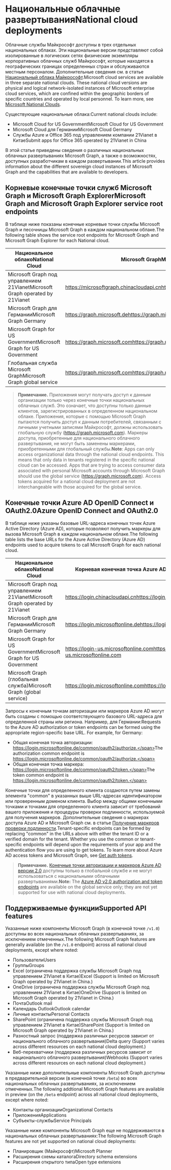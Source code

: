 # <a name="national-cloud-deployments"></a><span data-ttu-id="bcc02-101">Национальные облачные развертывания</span><span class="sxs-lookup"><span data-stu-id="bcc02-101">National cloud deployments</span></span>


<span data-ttu-id="bcc02-p101">Облачные службы Майкрософт доступны в трех отдельных национальных облаках. Эти национальные версии представляют собой изолированные в логических сетях физические экземпляры корпоративных облачных служб Майкрософт, которые находятся в географических границах определенных стран и обслуживаются местным персоналом. Дополнительные сведения см. в статье [Национальный облака Майкрософт](https://www.microsoft.com/en-us/TrustCenter/CloudServices/NationalCloud).</span><span class="sxs-lookup"><span data-stu-id="bcc02-p101">Microsoft cloud services are available in three separate national clouds. These national cloud versions are physical and logical network-isolated instances of Microsoft enterprise cloud services, which are confined within the geographic borders of specific countries and operated by local personnel. To learn more, see [Microsoft National Clouds](https://www.microsoft.com/en-us/TrustCenter/CloudServices/NationalCloud).</span></span>

<span data-ttu-id="bcc02-105">Существующие национальные облака:</span><span class="sxs-lookup"><span data-stu-id="bcc02-105">Current national clouds include:</span></span>

- <span data-ttu-id="bcc02-106">Microsoft Cloud for US Government</span><span class="sxs-lookup"><span data-stu-id="bcc02-106">Microsoft Cloud for US Government</span></span>
- <span data-ttu-id="bcc02-107">Microsoft Cloud для Германии</span><span class="sxs-lookup"><span data-stu-id="bcc02-107">Microsoft Cloud Germany</span></span>
- <span data-ttu-id="bcc02-108">Службы Azure и Office 365 под управлением компании 21Vianet в Китае</span><span class="sxs-lookup"><span data-stu-id="bcc02-108">Submit apps for Office 365 operated by 21Vianet in China</span></span>

<span data-ttu-id="bcc02-109">В этой статье приведены сведения о различных национальных облачных развертываниях Microsoft Graph, а также о возможностях, доступных разработчикам в каждом развертывании.</span><span class="sxs-lookup"><span data-stu-id="bcc02-109">This article provides information about the different sovereign cloud instances of Microsoft Graph and the capabilities that are available to developers.</span></span> 

## <a name="microsoft-graph-and-microsoft-graph-explorer-service-root-endpoints"></a><span data-ttu-id="bcc02-110">Корневые конечные точки служб Microsoft Graph и Microsoft Graph Explorer</span><span class="sxs-lookup"><span data-stu-id="bcc02-110">Microsoft Graph and Microsoft Graph Explorer service root endpoints</span></span>

<span data-ttu-id="bcc02-111">В таблице ниже показаны конечные корневые точки службы Microsoft Graph и песочницы Microsoft Graph в каждом национальном облаке.</span><span class="sxs-lookup"><span data-stu-id="bcc02-111">The following table shows the service root endpoints for Microsoft Graph and Microsoft Graph Explorer for each National cloud.</span></span> 

| <span data-ttu-id="bcc02-112">Национальное облако</span><span class="sxs-lookup"><span data-stu-id="bcc02-112">National Cloud</span></span> | <span data-ttu-id="bcc02-113">Microsoft Graph</span><span class="sxs-lookup"><span data-stu-id="bcc02-113">Microsoft Graph</span></span> | <span data-ttu-id="bcc02-114">Песочница Microsoft Graph</span><span class="sxs-lookup"><span data-stu-id="bcc02-114">Microsoft Graph Explorer</span></span>
|---------------------------|----------------|----------------|
| <span data-ttu-id="bcc02-115">Microsoft Graph под управлением 21Vianet</span><span class="sxs-lookup"><span data-stu-id="bcc02-115">Microsoft Graph operated by 21Vianet</span></span> | <span data-ttu-id="bcc02-116">https://microsoftgraph.chinacloudapi.cn</span><span class="sxs-lookup"><span data-stu-id="bcc02-116">https://microsoftgraph.chinacloudapi.cn</span></span> | <span data-ttu-id="bcc02-117">https://developer.microsoft.com/zh-cn/graph/graph-explorer-china</span><span class="sxs-lookup"><span data-stu-id="bcc02-117">https://developer.microsoft.com/zh-cn/graph/graph-explorer-china</span></span> |
| <span data-ttu-id="bcc02-118">Microsoft Graph для Германии</span><span class="sxs-lookup"><span data-stu-id="bcc02-118">Microsoft Graph Germany</span></span> | <span data-ttu-id="bcc02-119">https://graph.microsoft.de</span><span class="sxs-lookup"><span data-stu-id="bcc02-119">https://graph.microsoft.de</span></span> | <span data-ttu-id="bcc02-120">Не поддерживается.</span><span class="sxs-lookup"><span data-stu-id="bcc02-120">Not supported.</span></span> |
| <span data-ttu-id="bcc02-121">Microsoft Graph for US Government</span><span class="sxs-lookup"><span data-stu-id="bcc02-121">Microsoft Graph for US Government</span></span> | <span data-ttu-id="bcc02-122">https://graph.microsoft.com</span><span class="sxs-lookup"><span data-stu-id="bcc02-122">https://graph.microsoft.com</span></span> | <span data-ttu-id="bcc02-123">Не поддерживается.</span><span class="sxs-lookup"><span data-stu-id="bcc02-123">Not supported.</span></span> |
| <span data-ttu-id="bcc02-124">Глобальная служба Microsoft Graph</span><span class="sxs-lookup"><span data-stu-id="bcc02-124">Microsoft Graph global service</span></span> | <span data-ttu-id="bcc02-125">https://graph.microsoft.com</span><span class="sxs-lookup"><span data-stu-id="bcc02-125">https://graph.microsoft.com</span></span> | <span data-ttu-id="bcc02-126">https://developer.microsoft.com/graph/graph-explorer</span><span class="sxs-lookup"><span data-stu-id="bcc02-126">https://developer.microsoft.com/graph/graph-explorer</span></span> |

> <span data-ttu-id="bcc02-p102">**Примечание.** Приложения могут получать доступ к данным организации только через конечные точки национальных облачных служб. Это означает, что доступны только данные клиентов, зарегистрированных в определенном национальном облаке. Приложения, которые с помощью Microsoft Graph пытаются получить доступ к данным потребителей, связанным с личными учетными записями Майкрософт, должны использовать глобальную службу (https://graph.microsoft.com). Маркеры доступа, приобретенные для национального облачного развертывания, не могут быть заменены маркерами, приобретенными для глобальный службы.</span><span class="sxs-lookup"><span data-stu-id="bcc02-p102">**Note**: Apps can only access organizational data through the national cloud endpoints. This means that only data in tenants registered in the specific national cloud can be accessed. Apps that are trying to access consumer data associated with personal Microsoft accounts through Microsoft Graph should use the global service (https://graph.microsoft.com). Access tokens acquired for a national cloud deployment are not interchangeable with those acquired for the global service.</span></span>

## <a name="azure-ad-openid-connect-and-oauth20-endpoints"></a><span data-ttu-id="bcc02-131">Конечные точки Azure AD OpenID Connect и OAuth2.0</span><span class="sxs-lookup"><span data-stu-id="bcc02-131">Azure OpenID Connect and OAuth2.0</span></span>

<span data-ttu-id="bcc02-132">В таблице ниже указаны базовые URL-адреса конечных точек Azure Active Directory (Azure AD), которые позволяют получить маркеры для вызова Microsoft Graph в каждом национальном облаке.</span><span class="sxs-lookup"><span data-stu-id="bcc02-132">The following table lists the base URLs for the Azure Active Directory (Azure AD) endpoints used to acquire tokens to call Microsoft Graph for each national cloud.</span></span> 

| <span data-ttu-id="bcc02-133">Национальное облако</span><span class="sxs-lookup"><span data-stu-id="bcc02-133">National Cloud</span></span> | <span data-ttu-id="bcc02-134">Корневая конечная точка Azure AD</span><span class="sxs-lookup"><span data-stu-id="bcc02-134">Azure AD endpoint</span></span> |
|---------------------------|----------------|
| <span data-ttu-id="bcc02-135">Microsoft Graph под управлением 21Vianet</span><span class="sxs-lookup"><span data-stu-id="bcc02-135">Microsoft Graph operated by 21Vianet</span></span> |<span data-ttu-id="bcc02-136">https://login.chinacloudapi.cn</span><span class="sxs-lookup"><span data-stu-id="bcc02-136">https://login.chinacloudapi.cn</span></span> | 
| <span data-ttu-id="bcc02-137">Microsoft Graph для Германии</span><span class="sxs-lookup"><span data-stu-id="bcc02-137">Microsoft Graph Germany</span></span> | <span data-ttu-id="bcc02-138">https://login.microsoftonline.de</span><span class="sxs-lookup"><span data-stu-id="bcc02-138">https://login.microsoftonline.com</span></span> | 
| <span data-ttu-id="bcc02-139">Microsoft Graph for US Government</span><span class="sxs-lookup"><span data-stu-id="bcc02-139">Microsoft Graph for US Government</span></span> | <span data-ttu-id="bcc02-140">https://login-us.microsoftonline.com</span><span class="sxs-lookup"><span data-stu-id="bcc02-140">https://login-us.microsoftonline.com</span></span> | 
| <span data-ttu-id="bcc02-141">Microsoft Graph (глобальная служба)</span><span class="sxs-lookup"><span data-stu-id="bcc02-141">Microsoft Graph (global service)</span></span> | <span data-ttu-id="bcc02-142">https://login.microsoftonline.com</span><span class="sxs-lookup"><span data-stu-id="bcc02-142">https://login.microsoftonline.com</span></span> | 

<span data-ttu-id="bcc02-p103">Запросы к конечным точкам авторизации или маркеров Azure AD могут быть созданы с помощью соответствующего базового URL-адреса для определенной страны или региона. Например, для Германии:</span><span class="sxs-lookup"><span data-stu-id="bcc02-p103">Requests to the Azure AD authorization or token endpoints can be formed using the appropriate region-specific base URL. For example, for Germany:</span></span>

- <span data-ttu-id="bcc02-145">Общая конечная точка авторизации: https://login.microsoftonline.de/common/oauth2/authorize.</span><span class="sxs-lookup"><span data-stu-id="bcc02-145">The authorization common endpoint is https://login.microsoftonline.de/common/oauth2/authorize.</span></span>
- <span data-ttu-id="bcc02-146">Общая конечная точка маркера: https://login.microsoftonline.de/common/oauth2/token.</span><span class="sxs-lookup"><span data-stu-id="bcc02-146">The token common endpoint is https://login.microsoftonline.de/common/oauth2/token.</span></span>

<span data-ttu-id="bcc02-p104">Конечные точки для определенного клиента создаются путем замены элемента "common" в указанных выше URL-адресах идентификатором или проверенным доменом клиента. Выбор между общими конечными точками и точками для определенного клиента зависит от требований вашего приложения и процедуры проверки подлинности, используемой для получения маркеров. Дополнительные сведения о маркерах доступа Azure AD и Microsoft Graph см. в статье [Получение маркеров проверки подлинности](./auth_overview.md).</span><span class="sxs-lookup"><span data-stu-id="bcc02-p104">Tenant-specific endpoints can be formed by replacing "common" in the URLs above with either the tenant ID or a verified domain for the tenant. Whether you use the common or tenant-specific endpoints will depend upon the requirements of your app and the authentication flow you are using to get tokens. To learn more about Azure AD access tokens and Microsoft Graph, see [Get auth tokens](./auth_overview.md).</span></span>

> <span data-ttu-id="bcc02-150">**Примечание.** [Конечные точки авторизации и маркеров Azure AD версии 2.0](https://azure.microsoft.com/en-us/documentation/articles/active-directory-appmodel-v2-overview/) доступны только в глобальной службе и не могут использоваться с национальными облачными развертываниями.</span><span class="sxs-lookup"><span data-stu-id="bcc02-150">**Note:** The [Azure AD v2.0 authorization and token endpoints](https://azure.microsoft.com/en-us/documentation/articles/active-directory-appmodel-v2-overview/) are available on the global service only; they are not yet supported for use with national cloud deployments.</span></span> 

## <a name="supported-features"></a><span data-ttu-id="bcc02-151">Поддерживаемые функции</span><span class="sxs-lookup"><span data-stu-id="bcc02-151">Supported API features</span></span>

<span data-ttu-id="bcc02-152">Указанные ниже компоненты Microsoft Graph (в конечной точке `/v1.0`) доступны во всех национальных облачных развертываниях, за исключением отмеченных.</span><span class="sxs-lookup"><span data-stu-id="bcc02-152">The following Microsoft Graph features are generally available (on the `/v1.0` endpoint) across all national cloud deployments, except where noted:</span></span>

* <span data-ttu-id="bcc02-153">Пользователи</span><span class="sxs-lookup"><span data-stu-id="bcc02-153">Users</span></span>
* <span data-ttu-id="bcc02-154">Группы</span><span class="sxs-lookup"><span data-stu-id="bcc02-154">Groups</span></span>
* <span data-ttu-id="bcc02-155">Excel (ограничена поддержка службы Microsoft Graph под управлением 21Vianet в Китае)</span><span class="sxs-lookup"><span data-stu-id="bcc02-155">Excel (Support is limited on Microsoft Graph operated by 21Vianet in China.)</span></span>
* <span data-ttu-id="bcc02-156">OneDrive (ограничена поддержка службы Microsoft Graph под управлением 21Vianet в Китае)</span><span class="sxs-lookup"><span data-stu-id="bcc02-156">OneDrive (Support is limited on Microsoft Graph operated by 21Vianet in China.)</span></span>
* <span data-ttu-id="bcc02-157">Почта</span><span class="sxs-lookup"><span data-stu-id="bcc02-157">Outlook mail</span></span>
* <span data-ttu-id="bcc02-158">Календарь Outlook</span><span class="sxs-lookup"><span data-stu-id="bcc02-158">Outlook calendar</span></span>
* <span data-ttu-id="bcc02-159">Личные контакты</span><span class="sxs-lookup"><span data-stu-id="bcc02-159">Personal Contacts</span></span> 
* <span data-ttu-id="bcc02-160">SharePoint (ограничена поддержка службы Microsoft Graph под управлением 21Vianet в Китае)</span><span class="sxs-lookup"><span data-stu-id="bcc02-160">SharePoint (Support is limited on Microsoft Graph operated by 21Vianet in China.)</span></span>
* <span data-ttu-id="bcc02-161">Разностный запрос (поддержка различных ресурсов зависит от национального облачного развертывания)</span><span class="sxs-lookup"><span data-stu-id="bcc02-161">Delta query (Support varies across different resources on each national cloud deployment.)</span></span>
* <span data-ttu-id="bcc02-162">Веб-перехватчики (поддержка различных ресурсов зависит от национального облачного развертывания)</span><span class="sxs-lookup"><span data-stu-id="bcc02-162">Webhooks (Support varies across different resources on each national cloud deployment.)</span></span>

<span data-ttu-id="bcc02-163">Указанные ниже дополнительные компоненты Microsoft Graph доступны в предварительной версии (в конечной точке `/beta`) во всех национальных облачных развертываниях, за исключением отмеченных.</span><span class="sxs-lookup"><span data-stu-id="bcc02-163">The following addtional Microsoft Graph features are available in preview (on the `/beta` endpoint) across all national cloud deployments, except where noted:</span></span>

* <span data-ttu-id="bcc02-164">Контакты организации</span><span class="sxs-lookup"><span data-stu-id="bcc02-164">Organizational Contacts</span></span>
* <span data-ttu-id="bcc02-165">Приложения</span><span class="sxs-lookup"><span data-stu-id="bcc02-165">Applications</span></span>
* <span data-ttu-id="bcc02-166">Субъекты-службы</span><span class="sxs-lookup"><span data-stu-id="bcc02-166">Service Principals</span></span>

<span data-ttu-id="bcc02-167">Указанные ниже компоненты Microsoft Graph еще не поддерживаются в национальных облачных развертываниях:</span><span class="sxs-lookup"><span data-stu-id="bcc02-167">The following Microsoft Graph features are not yet supported on national cloud deployments:</span></span>

* <span data-ttu-id="bcc02-168">Планировщик (Майкрософт)</span><span class="sxs-lookup"><span data-stu-id="bcc02-168">Microsoft Planner</span></span>
* <span data-ttu-id="bcc02-169">Расширения схемы каталога</span><span class="sxs-lookup"><span data-stu-id="bcc02-169">Directory schema extensions</span></span>
* <span data-ttu-id="bcc02-170">Расширения открытого типа</span><span class="sxs-lookup"><span data-stu-id="bcc02-170">Open type extensions</span></span>
